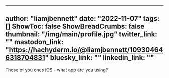 
---
author: "liamjbennett"
date: "2022-11-07"
tags: []
ShowToc: false
ShowBreadCrumbs: false
thumbnail: "/img/main/profile.jpg"
twitter_link: ""
mastodon_link: "https://hachyderm.io/@liamjbennett/109304646318704831"
bluesky_link: ""
linkedin_link: ""
---

Those of you ones iOS - what app are you using?


        